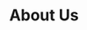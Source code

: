 ---
title: About Us
metadata:
  title: About
  description: Learn about {{site.name}}, Salina's premier destination for tabletop gaming, trading card games, and community events
  image: /images/about-hero.jpg
  slug: about
  navigation:
    show_in_nav: true
    show_children: false
    page_weight: 10
  seo:
    title: "About {{site.name}} | Premier Gaming Community Hub"
    description: "{{site.default_description}}"
    keywords: gaming store, tabletop games, gaming community, MTG, Warhammer, D&D, board games, sports cards, memorabilia
    og:
      title: "About {{site.name}} - Premier Gaming Community Hub"
      description: "{{site.default_description}}"
      image: /images/about-og.jpg
    twitter:
      card: summary_large_image
      title: "About {{site.name}} | Gaming Community Hub"
      description: "{{site.default_description}}"
      image: /images/about-twitter.jpg
sections:
  - type: hero
    title: About {{site.name}}
    subtitle: Your Premier Gaming & Collectibles Destination Since 1997
    backgroundImage: /images/store-interior.jpg

  - type: richText
    background: light
    padding: large
    content: |
      ## Why We're Here

      Founded in 1997 by Todd Brown, {{site.name}} began with a simple mission: to create a space where people could come together to share their love for gaming and collecting. We believe that games and collectibles bring people together, creating lasting friendships and memories.

  - type: team
    background: white
    padding: large
    title: Who We Are
    description: Meet the people behind {{site.name}}
    items:
      - name: Todd Brown
        role: Owner & Founder
        image: /images/todd.jpg
        bio: "Founded {{site.name}} in 1997, bringing over 25 years of experience in sports cards and gaming to the Salina community."
      - name: Chris Brown
        role: Store Manager
        image: /images/chris.jpg
        bio: "Leading our day-to-day operations with expertise in both trading card games and sports memorabilia."

  - type: features
    background: primary
    padding: large
    title: What We Offer
    description: Everything you need for gaming and collecting
    items:
      - title: Sports Cards & Memorabilia
        description: "Extensive collection of vintage and modern sports cards, autographs, and collectibles. We buy, sell, and help with grading."
        icon: trophy
      - title: Gaming Center
        description: "Magic: The Gathering, Pokemon, Warhammer, RPGs, and board games. Join our weekly tournaments and game nights in our dedicated play spaces."
        icon: dice
      - title: Digital Media & Tech
        description: "Video games, DVDs, Blu-rays, and 3D printing supplies. Everything you need for modern entertainment and creative projects."
        icon: gamepad

  - type: richText
    background: gray
    padding: large
    content: |
      ## Where to Find Us

      Located in the heart of Salina, Kansas, {{site.name}} is your local destination for all things gaming and collecting. Our spacious store features dedicated areas for trading card games, tabletop gaming, and sports memorabilia, making it easy to find exactly what you're looking for.

      ## When to Visit

      We're open seven days a week to serve our community:
      - Monday - Saturday: 11am to 8pm
      - Sunday: 12pm to 6pm

      Join us for regular events throughout the week, including Friday Night Magic at 7pm and weekend tournaments.

  - type: faq
    background: dark
    padding: large
    title: Common Questions
    items:
      - question: Do you buy sports cards and collectibles?
        answer: "Yes! We're always interested in purchasing quality sports cards, memorabilia, and collections. Stop by for a free evaluation."
      - question: When do you host tournaments?
        answer: "We host regular tournaments throughout the week. Friday Night Magic starts at 7pm, and we have various other events - check our Events page for the full schedule."
      - question: Do I need to be experienced to join game nights?
        answer: "Not at all! We welcome players of all skill levels and have a friendly community that's happy to teach new players."
      - question: Can I reserve a gaming table?
        answer: "Yes, you can reserve a table for your gaming group. Just give us a call or stop by to check availability."
      - question: Do you take special orders?
        answer: "Absolutely! We can help you track down specific cards, games, or collectibles. Just ask our staff for assistance."
--- 